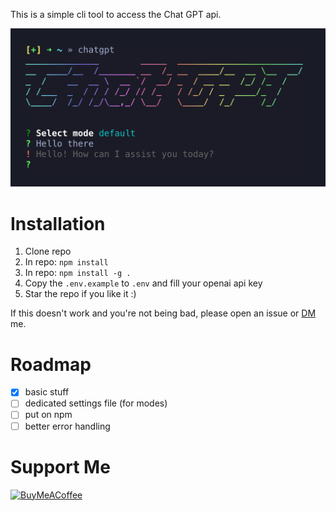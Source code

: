 This is a simple cli tool to access the Chat GPT api.

![example image](images/screenshot.png)

# Installation

1. Clone repo
2. In repo: `npm install`
3. In repo: `npm install -g .`
4. Copy the `.env.example` to `.env` and fill your openai api key
5. Star the repo if you like it :)

If this doesn't work and you're not being bad, please open an issue or [DM](https://twitter.com/ThomasForbesy) me.

# Roadmap

- [x] basic stuff
- [ ] dedicated settings file (for modes)
- [ ] put on npm
- [ ] better error handling

# Support Me

[![BuyMeACoffee](https://img.shields.io/badge/Buy%20Me%20a%20Coffee-ffdd00?style=for-the-badge&logo=buy-me-a-coffee&logoColor=black)](https://buymeacoffee.com/thomasforbes)
